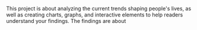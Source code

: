 This project is about analyzing the current trends shaping people's lives, as well as creating charts, graphs, and interactive elements to help readers understand your findings. The findings are about 
